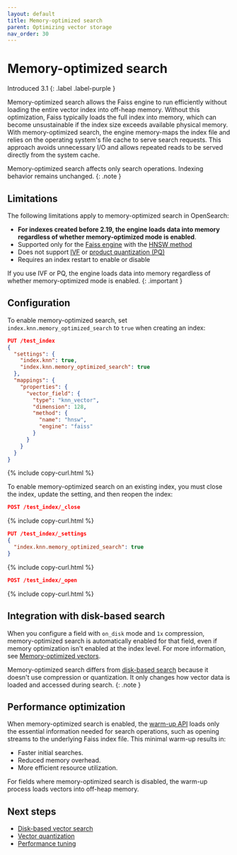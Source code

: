 ```yaml
---
layout: default
title: Memory-optimized search
parent: Optimizing vector storage
nav_order: 30
---
```


# Memory-optimized search
Introduced 3.1
{: .label .label-purple }

Memory-optimized search allows the Faiss engine to run efficiently without loading the entire vector index into off-heap memory. Without this optimization, Faiss typically loads the full index into memory, which can become unsustainable if the index size exceeds available physical memory. With memory-optimized search, the engine memory-maps the index file and relies on the operating system's file cache to serve search requests. This approach avoids unnecessary I/O and allows repeated reads to be served directly from the system cache.

Memory-optimized search affects only search operations. Indexing behavior remains unchanged.
{: .note }

## Limitations

The following limitations apply to memory-optimized search in OpenSearch:
- **For indexes created before 2.19, the engine loads data into memory regardless of whether memory-optimized mode is enabled**.
- Supported only for the [Faiss engine]({{site.url}}{{site.baseurl}}/field-types/supported-field-types/knn-methods-engines/#faiss-engine) with the [HNSW method]({{site.url}}{{site.baseurl}}/field-types/supported-field-types/knn-methods-engines/#hnsw-parameters-1) 
- Does not support [IVF]({{site.url}}{{site.baseurl}}/field-types/supported-field-types/knn-methods-engines/#ivf-parameters) or [product quantization (PQ)]({{site.url}}{{site.baseurl}}/vector-search/optimizing-storage/faiss-product-quantization)
- Requires an index restart to enable or disable

If you use IVF or PQ, the engine loads data into memory regardless of whether memory-optimized mode is enabled.
{: .important }

## Configuration

To enable memory-optimized search, set `index.knn.memory_optimized_search` to `true` when creating an index:

```json
PUT /test_index
{
  "settings": {
    "index.knn": true,
    "index.knn.memory_optimized_search": true
  },
  "mappings": {
    "properties": {
      "vector_field": {
        "type": "knn_vector",
        "dimension": 128,
        "method": {
          "name": "hnsw",
          "engine": "faiss"
        }
      }
    }
  }
}
```
{% include copy-curl.html %}

To enable memory-optimized search on an existing index, you must close the index, update the setting, and then reopen the index:

```json
POST /test_index/_close
```
{% include copy-curl.html %}

```json
PUT /test_index/_settings
{
  "index.knn.memory_optimized_search": true
}
```
{% include copy-curl.html %}

```json
POST /test_index/_open
```
{% include copy-curl.html %}

## Integration with disk-based search

When you configure a field with `on_disk` mode and `1x` compression, memory-optimized search is automatically enabled for that field, even if memory optimization isn't enabled at the index level. For more information, see [Memory-optimized vectors]({{site.url}}{{site.baseurl}}/field-types/supported-field-types/knn-memory-optimized/).


Memory-optimized search differs from [disk-based search]({{site.url}}{{site.baseurl}}/vector-search/optimizing-storage/disk-based-vector-search/) because it doesn't use compression or quantization. It only changes how vector data is loaded and accessed during search.
{: .note }

## Performance optimization

When memory-optimized search is enabled, the [warm-up API]({{site.url}}{{site.baseurl}}/vector-search/performance-tuning-search/#warm-up-the-index) loads only the essential information needed for search operations, such as opening streams to the underlying Faiss index file. This minimal warm-up results in:
- Faster initial searches.
- Reduced memory overhead.
- More efficient resource utilization.

For fields where memory-optimized search is disabled, the warm-up process loads vectors into off-heap memory.

## Next steps

- [Disk-based vector search]({{site.url}}{{site.baseurl}}/vector-search/optimizing-storage/disk-based-vector-search/)
- [Vector quantization]({{site.url}}{{site.baseurl}}/vector-search/optimizing-storage/knn-vector-quantization/)
- [Performance tuning]({{site.url}}{{site.baseurl}}/vector-search/performance-tuning/)
